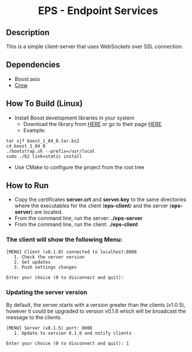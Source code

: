 <h1 align="center">EPS - Endpoint Services</h1>

## Description
This is a simple client-server that uses WebSockets over SSL connection.

## Dependencies
- Boost.asio
- [Crow](https://crowcpp.org/master)

## How To Build (Linux)
- Install Boost development libraries in your system
    - Download the library from [HERE](https://boostorg.jfrog.io/artifactory/main/release/1.84.0/source/boost_1_84_0.tar.bz2) or go to their page [HERE](https://www.boost.org/users/download/)
    - Example:
```shell
tar xjf boost_1_84_0.tar.bz2
cd boost_1_84_0
./bootstrap.sh --prefix=/usr/local
sudo ./b2 link=static install 
```
- Use CMake to configure the project from the root tree

## How to Run
- Copy the certificates **server.crt** and **server.key** to the same directories where the executables for the client (**eps-client**) and the server (**eps-server**) are located.
- From the command line, run the server: **./eps-server**
- From the command line, run the client: **./eps-client**

### The client will show the following Menu:
```
[MENU] Client (v0.1.0) connected to localhost:8008
   1. Check the server version
   2. Get updates
   3. Push settings changes

Enter your choice (0 to disconnect and quit):
```

### Updating the server version
By default, the server starts with a version greater than the clients (v1.0.5), however it could 
be upgraded to version v0.1.6 which will be broadcast the message to the clients.
```
[MENU] Server (v0.1.5) port: 8008
   1. Update to version 0.1.6 and notify clients

Enter your choice (0 to disconnect and quit): 1
```